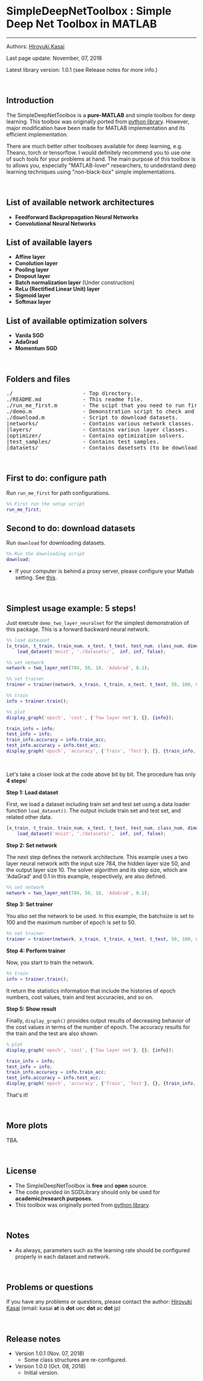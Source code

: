 # SimpleDeepNetToolbox : Simple Deep Net Toolbox in MATLAB
----------

Authors: [Hiroyuki Kasai](http://kasai.kasailab.com/)

Last page update: November, 07, 2018

Latest library version: 1.0.1 (see Release notes for more info.)

<br />

Introduction
----------
The SimpleDeepNetToolbox is a **pure-MATLAB** and simple toolbox for deep learning. This toolbox was originally ported from [python library](https://github.com/oreilly-japan/deep-learning-from-scratch). However, major modification have been made for MATLAB implementation and its efficient implementation.

There are much better other toolboxes available for deep learning, e.g. Theano, torch or tensorflow. 
I would definitely recommend you to use one of such tools for your problems at hand. 
The main purpose of this toolbox is to allows you, especially "MATLAB-lover" researchers, to undedrstand deep learning techniques using "non-black-box" simple implementations. 

<br />



## <a name=""> List of available network architectures</a>


- **Feedforward Backpropagation Neural Networks** 
- **Convolutional Neural Networks**


## <a name=""> List of available layers</a>


- **Affine layer** 
- **Conolution layer**
- **Pooling layer**
- **Dropout layer**
- **Batch normalization layer** (Under construction)
- **ReLu (Rectified Linear Unit) layer**
- **Sigmoid layer**
- **Softmax layer**

## <a name=""> List of available optimization solvers</a>


- **Vanila SGD** 
- **AdaGrad**
- **Momentum SGD**


<br />

Folders and files
---------
<pre>
./                      - Top directory.
./README.md             - This readme file.
./run_me_first.m        - The scipt that you need to run first.
./demo.m                - Demonstration script to check and understand this package easily. 
./download.m            - Script to download datasets.
|networks/              - Contains various network classes.
|layers/               	- Contains various layer classes.
|optimizer/             - Contains optimization solvers.
|test_samples/          - Contains test samples.
|datasets/          	- Contains dasetsets (to be downloaded).
</pre>                       


<br />


First to do: configure path
----------------------------
Run `run_me_first` for path configurations.
```Matlab
%% First run the setup script
run_me_first;
```


Second to do: download datasets
----------------------------
Run `download` for downloading datasets.
```Matlab
%% Run the downloading script
download;
```

- If your computer is behind a proxy server, please configure your Matlab setting. See [this](http://jp.mathworks.com/help/matlab/import_export/proxy.html?lang=en).


<br />


Simplest usage example: 5 steps!
----------------------------

Just execute `demo_two_layer_neuralnet` for the simplest demonstration of this package. This is a forward backward neural network.

```Matlab
%% load dateaset
[x_train, t_train, train_num, x_test, t_test, test_num, class_num, dimension, ~, ~] = ...
    load_dataset('mnist', './datasets/',  inf, inf, false);

%% set network
network = two_layer_net(784, 50, 10, 'AdaGrad', 0.1);

%% set trainer
trainer = trainer(network, x_train, t_train, x_test, t_test, 50, 100, 0, 1);

%% train
info = trainer.train(); 

%% plot
display_graph('epoch', 'cost', {'Tow layer net'}, {}, {info});    

train_info = info;
test_info = info;
train_info.accuracy = info.train_acc;
test_info.accuracy = info.test_acc;
display_graph('epoch', 'accuracy', {'Train', 'Test'}, {}, {train_info, test_info});   
```

<br />

Let's take a closer look at the code above bit by bit. The procedure has only **4 steps**!

**Step 1: Load dataset**

First, we load a dataset including train set and test set using a data loader function `load_dataset()`. 
The output include train set and test set, and related other data.

```Matlab    
[x_train, t_train, train_num, x_test, t_test, test_num, class_num, dimension, ~, ~] = ...
    load_dataset('mnist', './datasets/',  inf, inf, false);
```

**Step 2: Set network**

The next step defines the network architecture. This example uses a two layer neural network with the input size 784, the hidden layer size 50, and the output layer size 10. 
The solver algorithm and its step size, which are 'AdaGrad' and 0.1 in this example, respectively, are also defined. 

```Matlab
%% set network
network = two_layer_net(784, 50, 10, 'AdaGrad', 0.1);
```

**Step 3: Set trainer**

You also set the network to be used. In this example, the batchsize is set to 100 and the maximum number of epoch is set to 50.  

```Matlab
%% set trainer
trainer = trainer(network, x_train, t_train, x_test, t_test, 50, 100, 0, 1);
```

**Step 4: Perform trainer**

Now, you start to train the network.  

```Matlab
%% train
info = trainer.train(); 
```
It return the statistics information that include the histories of epoch numbers, cost values, train and test accuracies, and so on.

**Step 5: Show result**

Finally, `display_graph()` provides output results of decreasing behavior of the cost values in terms of the number of epoch. The accuracy results for the train and the test are also shown. 

```Matlab
% plot
display_graph('epoch', 'cost', {'Tow layer net'}, {}, {info});    

train_info = info;
test_info = info;
train_info.accuracy = info.train_acc;
test_info.accuracy = info.test_acc;
display_graph('epoch', 'accuracy', {'Train', 'Test'}, {}, {train_info, test_info}); 
```

That's it!

<br />

More plots
----------------------------

TBA.

<br />

License
-------
- The SimpleDeepNetToolbox is **free** and **open** source.
- The code provided iin SGDLibrary should only be used for **academic/research purposes**.
- This toolbox was originally ported from [python library](https://github.com/oreilly-japan/deep-learning-from-scratch). 


<br />

Notes
-------
- As always, parameters such as the learning rate should be configured properly in each dataset and network. 

<br />

Problems or questions
---------------------
If you have any problems or questions, please contact the author: [Hiroyuki Kasai](http://kasai.kasailab.com/) (email: kasai **at** is **dot** uec **dot** ac **dot** jp)

<br />

Release notes
--------------
* Version 1.0.1 (Nov. 07, 2018)
    - Some class structures are re-configured.
* Version 1.0.0 (Oct. 08, 2018)
    - Initial version.




